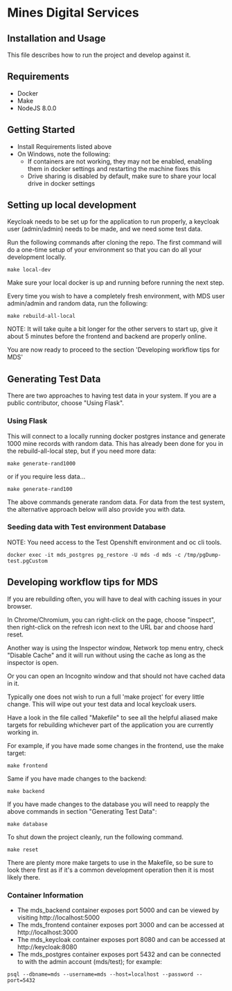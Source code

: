 # Mines Digital Services

## Installation and Usage

This file describes how to run the project and develop against it.

## Requirements

- Docker
- Make
- NodeJS 8.0.0

## Getting Started

- Install Requirements listed above
- On Windows, note the following:
    - If containers are not working, they may not be enabled, enabling them in docker settings and restarting the machine fixes this
    - Drive sharing is disabled by default, make sure to share your local drive in docker settings

## Setting up local development

Keycloak needs to be set up for the application to run properly, a keycloak user (admin/admin) needs to be made, and we need some test data.


Run the following commands after cloning the repo.  The first command will do a one-time setup of your environment so that you can do all your development locally.

```
make local-dev
```

Make sure your local docker is up and running before running the next step.

Every time you wish to have a completely fresh environment, with MDS user admin/admin and random data, run the following:

```
make rebuild-all-local
```

NOTE: It will take quite a bit longer for the other servers to start up, give it about 5 minutes before the frontend and backend are properly online.

You are now ready to proceed to the section 'Developing workflow tips for MDS'


## Generating Test Data

There are two approaches to having test data in your system.  If you are a public contributor, choose "Using Flask".

### Using Flask

This will connect to a locally running docker postgres instance and generate 1000 mine records with random data.  This has already been done for you in the rebuild-all-local step, but if you need more data:

```
make generate-rand1000
```

or if you require less data...

```
make generate-rand100
```

The above commands generate random data.  For data from the test system, the alternative approach below will also provide you with data.

### Seeding data with Test environment Database

NOTE: You need access to the Test Openshift environment and oc cli tools.

```
docker exec -it mds_postgres pg_restore -U mds -d mds -c /tmp/pgDump-test.pgCustom
```

## Developing workflow tips for MDS

If you are rebuilding often, you will have to deal with caching issues in your browser.

In Chrome/Chromium, you can right-click on the page, choose "inspect", then right-click on the refresh icon next to the URL bar and choose hard reset.

Another way is using the Inspector window, Network top menu entry, check "Disable Cache" and it will run without using the cache as long as the inspector is open.

Or you can open an Incognito window and that should not have cached data in it.

Typically one does not wish to run a full 'make project' for every little change.  This will wipe out your test data and local keycloak users.

Have a look in the file called "Makefile" to see all the helpful aliased make targets for rebuilding whichever part of the application you are currently working in.  

For example, if you have made some changes in the frontend, use the make target:
```
make frontend
```

Same if you have made changes to the backend:
```
make backend
```

If you have made changes to the database you will need to reapply the above commands in section "Generating Test Data":
```
make database
```

To shut down the project cleanly, run the following command.
```
make reset
```

There are plenty more make targets to use in the Makefile, so be sure to look there first as if it's a common development operation then it is most likely there.


### Container Information

- The mds_backend container exposes port 5000 and can be viewed by visiting http://localhost:5000
- The mds_frontend container exposes port 3000 and can be accessed at http://localhost:3000
- The mds_keycloak container exposes port 8080 and can be accessed at http://keycloak:8080
- The mds_postgres container exposes port 5432 and can be connected to with the admin account (mds/test); for example:

```
psql --dbname=mds --username=mds --host=localhost --password --port=5432
```


